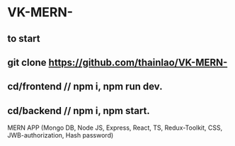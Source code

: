 # VK-MERN-
to start
----------------------------------
git clone https://github.com/thainlao/VK-MERN-
----------------------------------
cd/frontend // npm i, npm run dev.
----------------------------------
cd/backend // npm i, npm start.
----------------------------------

MERN APP (Mongo DB, Node JS, Express, React, TS, Redux-Toolkit, CSS, JWB-authorization, Hash password)

